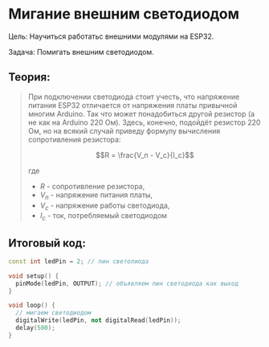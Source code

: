 # Мигание внешним светодиодом

Цель: Научиться работатьс внешними модулями на ESP32.

Задача: Помигать внешним светодиодом.

## Теория:

> При подключении светодиода стоит учесть, что напряжение питания ESP32 отличается от напряжения платы привычной многим Arduino. Так что может понадобиться другой резистор (а не как на Arduino 220 Ом). Здесь, конечно, подойдёт резистор 220 Ом, но на всякий случай приведу формулу вычисления сопротивления резистора:
> 
> $$R = \frac{V_п - V_с}{I_с}$$
> 
> где 
> + $R$ - сопротивление резистора,
> + $V_п$ - напряжение питания платы,
> + $V_с$ - напряжение работы светодиода,
> + $I_с$ - ток, потребляемый светодиодом

## Итоговый код:

```cpp
const int ledPin = 2; // пин светолиода

void setup() {
  pinMode(ledPin, OUTPUT); // объявляем пин светодиода как выход
}

void loop() {
  // мигаем светодиодом
  digitalWrite(ledPin, not digitalRead(ledPin));
  delay(500);
}
```
